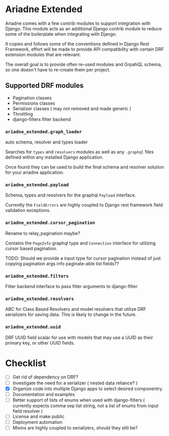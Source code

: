 # Ariadne Extended

Ariadne comes with a few contrib modules to support integration with Django. This module acts as an additional Django contrib module to reduce some of the boilerplate when integrating with Django.

It copies and follows some of the conventions defined in Django Rest Framework, effort will be made to provide API compatibility with certain DRF extension modules that are relevant.

The overall goal is to provide often re-used modules and GrpahQL schema, so one doesn't have to re-create them per project.

## Supported DRF modules

* Pagination classes
* Permissions classes
* Serializer classes ( may not removed and made generic )
* Throttling
* django-filters filter backend

### `ariadne_extended.graph_loader`

auto schema, resolver and types loader 

Searches for `types` and `resolvers` modules as well as any `.graphql` files defined within any installed Django application.

Once found they can be used to build the final schema and resolver solution for your ariadne application.

### `ariadne_extended.payload`
Schema, types and resolvers for the graphql `Payload` interface.

Currently the `FieldErrors` are highly coupled to Django rest framework field validation exceptions.

### `ariadne_extended.cursor_pagination`
Rename to relay_pagination maybe?

Contains the `PageInfo` graphql type and `Connection` interface for utilizing cursor based pagination.

TODO: Should we provide a input type for cursor pagination instead of just copying pagination args info paginate-able list fields??

### `ariadne_extended.filters`
Filter backend interface to pass filter arguments to django-filter

### `ariadne_extended.resolvers`
ABC for Class Based Resolvers and model resolvers that utilize DRF serializers for saving data. This is likely to change in the future.

### `ariadne_extended.uuid`
DRF UUID field scalar for use with models that may use a UUID as their primary key, or other UUID fields.

# Checklist
- [ ] Get rid of dependency on DRF?
- [ ] Investigate the need for a serializer ( nested data reliance? )
- [x] Organize code into multiple Django apps to select desired componentry
- [ ] Documentation and examples
- [ ] Better support of lists of enums when used with django-filters ( currently expects comma sep list string, not a list of enums from input field resolver )
- [ ] License and make public
- [ ] Deployment automation
- [ ] Mixins are highly coupled to serializers, should they still be?
